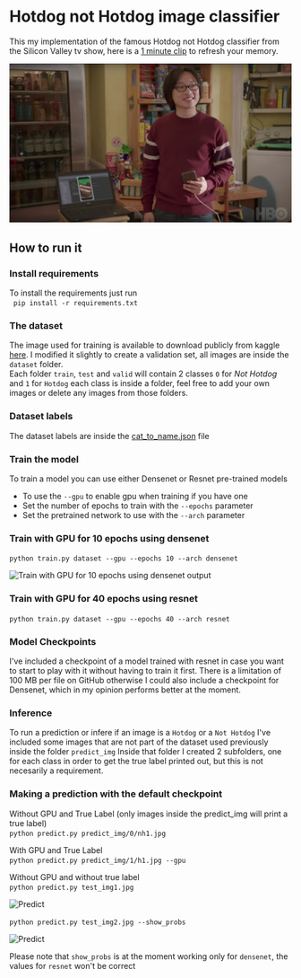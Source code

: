 # Hotdog not Hotdog image classifier
This my implementation of the famous Hotdog not Hotdog classifier from the Silicon Valley tv show, here is a [1 minute clip](https://www.youtube.com/watch?v=pqTntG1RXSY) to refresh your memory.

![Silicon Valley Hotdog Not Hotdog](assets/hotdog.png)

## How to run it
### Install requirements
To install the requirements just run   
``` pip install -r requirements.txt```
### The dataset
The image used for training is available to download publicly from kaggle [here](https://www.kaggle.com/dansbecker/hot-dog-not-hot-dog/data).
I modified it slightly to create a validation set, all images are inside the `dataset` folder.  
Each folder `train`, `test` and `valid` will contain 2 classes `0` for *Not Hotdog* and `1` for `Hotdog` each class is inside a folder, feel free to add your own images or delete any images from those folders.
### Dataset labels
The dataset labels are inside the [cat_to_name.json](https://github.com/george-studenko/Hotdog-not-Hotdog/blob/master/cat_to_name.json) file
### Train the model
To train a model you can use either Densenet or Resnet pre-trained models
* To use the ```--gpu``` to enable gpu when training if you have one
* Set the number of epochs to train with the ```--epochs``` parameter
* Set the pretrained network to use with the ```--arch``` parameter
### Train with GPU for 10 epochs using densenet
```python train.py dataset --gpu --epochs 10 --arch densenet```  
  
![Train with GPU for 10 epochs using densenet output](assets/train-densenet.png)
### Train with GPU for 40 epochs using resnet
```python train.py dataset --gpu --epochs 40 --arch resnet```
### Model Checkpoints
I've included a checkpoint of a model trained with resnet in case you want to start to play with it without having to train it first.
There is a limitation of 100 MB per file on GitHub otherwise I could also include a checkpoint for Densenet, which in my opinion performs better at the moment.
### Inference
To run a prediction or infere if an image is a ```Hotdog``` or a ```Not Hotdog``` I've included some images that are not part of the dataset used previously inside the folder ```predict_img```
Inside that folder I created 2 subfolders, one for each class in order to get the true label printed out, but this is not necesarily a requirement.
### Making a prediction with the default checkpoint

Without GPU and True Label (only images inside the predict_img will print a true label)  
```python predict.py predict_img/0/nh1.jpg```  
  
With GPU and True Label  
```python predict.py predict_img/1/h1.jpg --gpu```  

Without GPU and without true label    
```python predict.py test_img1.jpg```  
  
![Predict](assets/predict.png)

```python predict.py test_img2.jpg --show_probs```  
  
  ![Predict](assets/show_probs.png)

Please note that ```show_probs``` is at the moment working only for ```densenet```, the values for ```resnet``` won't be correct


